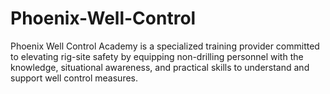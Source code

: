 # Phoenix-Well-Control
 Phoenix Well Control Academy is a specialized training provider committed to elevating rig-site safety by equipping non-drilling personnel with the knowledge, situational awareness, and practical skills to understand and support well control measures. 
